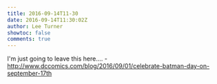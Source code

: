 ```yaml
---
title: 2016-09-14T11-30
date: 2016-09-14T11:30:02Z
author: Lee Turner
showtoc: false
comments: true
---
```


I'm just going to leave this here.... - http://www.dccomics.com/blog/2016/09/01/celebrate-batman-day-on-september-17th

